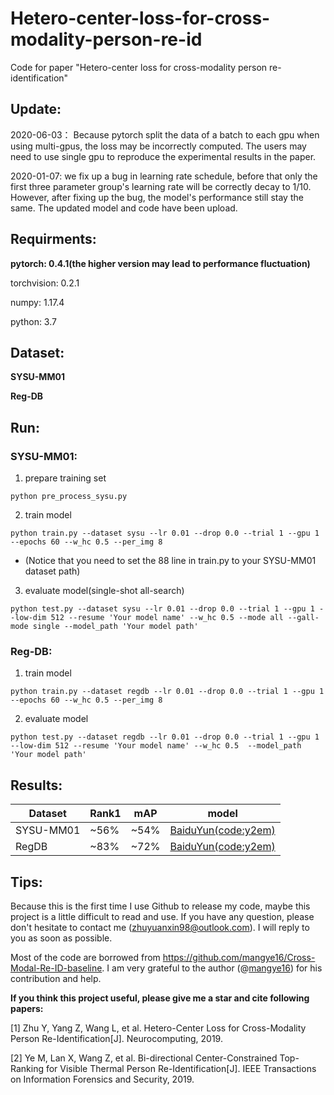 # Hetero-center-loss-for-cross-modality-person-re-id
Code for paper "Hetero-center loss for cross-modality person re-identification"

## Update:
2020-06-03：
Because pytorch  split the data of a batch to each gpu when using multi-gpus, the loss may be incorrectly computed. The users may need to use single gpu to reproduce the experimental results in the paper.

2020-01-07:
we fix up a bug in learning rate schedule, before that only the first three parameter group's learning rate will be correctly decay to 1/10. However, after fixing up the bug, the model's performance still stay the same. The updated model and code have been upload.

## Requirments:
**pytorch: 0.4.1(the higher version may lead to performance fluctuation)**

torchvision: 0.2.1

numpy: 1.17.4

python: 3.7


## Dataset:
**SYSU-MM01**

**Reg-DB**


## Run:
### SYSU-MM01:
1. prepare training set
```
python pre_process_sysu.py
```
2. train model
```
python train.py --dataset sysu --lr 0.01 --drop 0.0 --trial 1 --gpu 1 --epochs 60 --w_hc 0.5 --per_img 8 
```
* (Notice that you need to set the 88 line in train.py to your SYSU-MM01 dataset path)

3. evaluate model(single-shot all-search)
```
python test.py --dataset sysu --lr 0.01 --drop 0.0 --trial 1 --gpu 1 --low-dim 512 --resume 'Your model name' --w_hc 0.5 --mode all --gall-mode single --model_path 'Your model path'
```

### Reg-DB:
1. train model
```
python train.py --dataset regdb --lr 0.01 --drop 0.0 --trial 1 --gpu 1 --epochs 60 --w_hc 0.5 --per_img 8
```

2. evaluate model
```
python test.py --dataset regdb --lr 0.01 --drop 0.0 --trial 1 --gpu 1 --low-dim 512 --resume 'Your model name' --w_hc 0.5  --model_path 'Your model path'
```

## Results:
 Dataset | Rank1  | mAP | model
 ---- | ----- | ------  | -----
 SYSU-MM01  | ~56% | ~54% | [BaiduYun(code:y2em)](https://pan.baidu.com/s/1Ty1WCBVUZvzGk-cQLK432w)
 RegDB | ~83% | ~72%  | [BaiduYun(code:y2em)](https://pan.baidu.com/s/1Ty1WCBVUZvzGk-cQLK432w)

## Tips:
Because this is the first time I use Github to release my code, maybe this project is a little difficult to read and use. If you have any question, please don't hesitate to contact me (zhuyuanxin98@outlook.com). I will reply to you as soon as possible.

Most of the code are borrowed from https://github.com/mangye16/Cross-Modal-Re-ID-baseline. I am very grateful to the author (@[mangye16](https://github.com/mangye16)) for his contribution and help.

**If you think this project useful, please give me a star and cite following papers:**

[1] Zhu Y, Yang Z, Wang L, et al. Hetero-Center Loss for Cross-Modality Person Re-Identification[J]. Neurocomputing, 2019.

[2] Ye M, Lan X, Wang Z, et al. Bi-directional Center-Constrained Top-Ranking for Visible Thermal Person Re-Identification[J]. IEEE Transactions on Information Forensics and Security, 2019.

